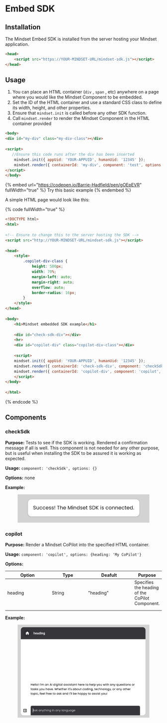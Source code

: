 # Embed SDK

## Installation

The Mindset Embed SDK is installed from the server hosting your Mindset application.&#x20;

```html
<head>
    <script src="https://YOUR-MINDSET-URL/mindset-sdk.js"></script>
</head>
```

## Usage

1. You can place an HTML container (`div` , `span` , etc) anywhere on a page where you would like the Mindset Component to be embedded.
2. Set the ID of the HTML container and use a standard CSS class to define its width, height, and other properties.
3. Ensure that `mindset.init` is called before any other SDK function.&#x20;
4. Call `mindset.render` to render the Mindset Component in the HTML container provided

```html
<body>
<div id="my-div" class="my-div-class"></div>

<script>
   //Ensure this code runs after the div has been inserted 
    mindset.init({ appUid: 'YOUR-APPUID', humanUid: '12345' });
    mindset.render({ containerId: 'my-div', component: 'test', options: {} });        
</script>
</body>
```

{% embed url="https://codepen.io/Barrie-Hadfield/pen/gOEpEVR" fullWidth="true" %}
Try this basic example
{% endembed %}

A simple HTML page would look like this:

{% code fullWidth="true" %}
```html
<!DOCTYPE html>
<html>

<!-- Ensure to change this to the server hosting the SDK -->
<script src="http://YOUR-MINDSET-URL/mindset-sdk.js"></script>

<head>
    <style>
        .copilot-div-class {
            height: 500px;
            width: 70%;
            margin-left: auto;
            margin-right: auto;
            overflow: auto;
            border-radius: 16px;
        }
    </style>
</head>

<body>
    <h1>Mindset embedded SDK example</h1>

    <div id="check-sdk-div"></div>
    <hr>
    <div id="copilot-div" class="copilot-div-class"></div>

    <script>
    mindset.init({ appUid: 'YOUR-APPUID', humanUid: '12345' });
    mindset.render({ containerId: 'check-sdk-div', component: 'checkSdk', options: {} });
    mindset.render({ containerId: 'copilot-div', component: 'copilot', options: {} });
    </script>    
</body>

</html>
```
{% endcode %}

## Components

### checkSdk

**Purpose:** Tests to see if the SDK is working. Rendered a confirmation message if all is well. This component is not needed for any other purpose, but is useful when installing the SDK to be assured it is working as expected.

**Usage:** `component: 'checkSdk', options: {}`

**Options:** none

**Example:**

<figure><img src="../../.gitbook/assets/image (4).png" alt=""><figcaption></figcaption></figure>

### copilot

**Purpose:** Render a Mindset CoPilot into the specified HTML container.

**Usage:** `component: 'copilot', options: {heading: 'My CoPilot'}`

**Options:**&#x20;

<table><thead><tr><th width="130">Option</th><th width="103">Type</th><th width="136">Deafult</th><th>Purpose</th></tr></thead><tbody><tr><td>heading</td><td>String</td><td>"heading"</td><td>Specifies the heading of the CoPilot Component.</td></tr><tr><td></td><td></td><td></td><td></td></tr><tr><td></td><td></td><td></td><td></td></tr></tbody></table>

**Example:**

<figure><img src="../../.gitbook/assets/image (5).png" alt=""><figcaption></figcaption></figure>

